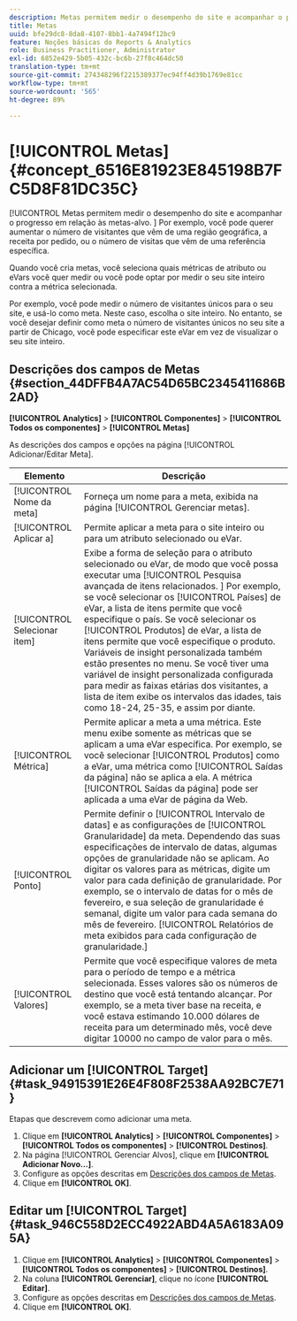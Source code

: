 ```yaml
---
description: Metas permitem medir o desempenho do site e acompanhar o progresso em relação às metas-alvo. Por exemplo, você pode querer aumentar o número de visitantes que vêm de uma região geográfica, a receita por pedido, ou o número de visitas que vêm de uma referência específica.
title: Metas
uuid: bfe29dc8-8da8-4107-8bb1-4a7494f12bc9
feature: Noções básicas do Reports & Analytics
role: Business Practitioner, Administrator
exl-id: 6852e429-5b05-432c-bc6b-27f8c464dc50
translation-type: tm+mt
source-git-commit: 274348296f2215389377ec94ff4d39b1769e81cc
workflow-type: tm+mt
source-wordcount: '565'
ht-degree: 89%

---
```


# [!UICONTROL Metas] {#concept_6516E81923E845198B7FC5D8F81DC35C}

[!UICONTROL Metas permitem medir o desempenho do site e acompanhar o progresso em relação às metas-alvo. ] Por exemplo, você pode querer aumentar o número de visitantes que vêm de uma região geográfica, a receita por pedido, ou o número de visitas que vêm de uma referência específica.

Quando você cria metas, você seleciona quais métricas de atributo ou eVars você quer medir ou você pode optar por medir o seu site inteiro contra a métrica selecionada.

Por exemplo, você pode medir o número de visitantes únicos para o seu site, e usá-lo como meta. Neste caso, escolha o site inteiro. No entanto, se você desejar definir como meta o número de visitantes únicos no seu site a partir de Chicago, você pode especificar este eVar em vez de visualizar o seu site inteiro.

## Descrições dos campos de Metas {#section_44DFFB4A7AC54D65BC2345411686B2AD}

**[!UICONTROL Analytics]**  >  **[!UICONTROL Componentes]**  >  **[!UICONTROL Todos os componentes]**  >  **[!UICONTROL Metas]**

As descrições dos campos e opções na página [!UICONTROL Adicionar/Editar Meta].

| Elemento | Descrição |
| --- | --- |
| [!UICONTROL Nome da meta] | Forneça um nome para a meta, exibida na página [!UICONTROL Gerenciar metas]. |
| [!UICONTROL Aplicar a] | Permite aplicar a meta para o site inteiro ou para um atributo selecionado ou eVar. |
| [!UICONTROL Selecionar item] | Exibe a forma de seleção para o atributo selecionado ou eVar, de modo que você possa executar uma [!UICONTROL Pesquisa avançada de itens relacionados. ] Por exemplo, se você selecionar os [!UICONTROL Países] de eVar, a lista de itens permite que você especifique o país. Se você selecionar os [!UICONTROL Produtos] de eVar, a lista de itens permite que você especifique o produto. Variáveis &#x200B;&#x200B;de insight personalizada também estão presentes no menu. Se você tiver uma variável de insight personalizada configurada para medir as faixas etárias dos visitantes, a lista de item exibe os intervalos das idades, tais como 18-24, 25-35, e assim por diante. |
| [!UICONTROL Métrica] | Permite aplicar a meta a uma métrica. Este menu exibe somente as métricas que se aplicam a uma eVar específica. Por exemplo, se você selecionar [!UICONTROL Produtos] como a eVar, uma métrica como [!UICONTROL Saídas da página] não se aplica a ela. A métrica [!UICONTROL Saídas da página] pode ser aplicada a uma eVar de página da Web. |
| [!UICONTROL Ponto] | Permite definir o [!UICONTROL Intervalo de datas] e as configurações de [!UICONTROL Granularidade] da meta. Dependendo das suas especificações de intervalo de datas, algumas opções de granularidade não se aplicam. Ao digitar os valores para as métricas, digite um valor para cada  definição de granularidade. Por exemplo, se o intervalo de datas for o mês de fevereiro, e sua seleção de granularidade é semanal, digite um valor para cada semana do mês de fevereiro. [!UICONTROL Relatórios de meta exibidos para cada configuração de granularidade.] |
| [!UICONTROL Valores] | Permite que você especifique valores de meta para o período de tempo e a métrica selecionada. Esses valores são os números de destino que você está tentando alcançar. Por exemplo, se a meta tiver base na receita, e você estava estimando 10.000 dólares de receita para um determinado mês, você deve digitar 10000 no campo de valor para o mês. |

## Adicionar um [!UICONTROL Target] {#task_94915391E26E4F808F2538AA92BC7E71}

Etapas que descrevem como adicionar uma meta.

1. Clique em **[!UICONTROL Analytics]** > **[!UICONTROL Componentes]** > **[!UICONTROL Todos os componentes]** > **[!UICONTROL Destinos]**.
1. Na página [!UICONTROL Gerenciar Alvos], clique em **[!UICONTROL Adicionar Novo...]**.
1. Configure as opções descritas em [Descrições dos campos de Metas](/help/analyze/reports-analytics/targets.md#section_44DFFB4A7AC54D65BC2345411686B2AD).
1. Clique em **[!UICONTROL OK]**.

## Editar um [!UICONTROL Target] {#task_946C558D2ECC4922ABD4A5A6183A095A}

1. Clique em **[!UICONTROL Analytics]** > **[!UICONTROL Componentes]** > **[!UICONTROL Todos os componentes]** > **[!UICONTROL Destinos]**.
1. Na coluna **[!UICONTROL Gerenciar]**, clique no ícone **[!UICONTROL Editar]**.
1. Configure as opções descritas em [Descrições dos campos de Metas](/help/analyze/reports-analytics/targets.md#section_44DFFB4A7AC54D65BC2345411686B2AD).
1. Clique em **[!UICONTROL OK]**.
